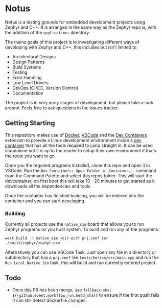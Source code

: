 # Notus

Notus is a testing grounds for embedded development projects using Zephyr and C++. It is arranged in the same way as the Zephyr repo is, with the addition of the `applications` directory.

The mains goals of this project is to investigating different ways of developing with Zephyr and C++, this includes but isn't limited to:
- Architectural Designs
- Design Patterns
- Build Systems
- Testing
- Error Handling
- Low Level Drivers
- DevOps (CI/CD, Version Control)
- Documentation

The project is in very early stages of development, but please take a look around. Feels free to ask questions in the issues tracker.

## Getting Starting

This repository makes use of [Docker](https://www.docker.com/), [VSCode](https://code.visualstudio.com/) and the [Dev Containers](https://marketplace.visualstudio.com/items?itemName=ms-vscode-remote.remote-containers) extension to provide a Linux development environment inside a [dev container](https://microsoft.github.io/code-with-engineering-playbook/developer-experience/devcontainers/) that has all the tools required to jump straight in. It can be used standalone but it is up to the reader to setup their own environment if thats the route you want to go.

Once you the required programs installed, clone this repo and open it in VSCode. Run the `Dev Containers: Open Folder in Container...` command from the Command Palette and select this repos folder. This will start the devcontainer, on first boot this will take 10 - 20 minutes to get started as it downloads all the dependencies and tools.

Once the container has finished building, you will be entered into the container and you can start developing.

### Building

Currently all projects use the `native_sim` board that allows you to run Zephyr programs on you host system. To build and run any of the programs:
```bash
west build -b native_sim <dir with prj.conf in>
./build/zephyr/zephyr.exe
```

Alternatively you can use VSCode Task. Just open any file in a directory or subdirectory that has a `prj.conf` like `tests/button/src/main.cpp` and run the `Run Local Native Sim` task, this will build and run currently entered project. 


## Todo

- Once [this](https://github.com/nrwl/nx-set-shas/pull/163) PR has been merge, use `fallback-sha: ${{github.event.workflow_run.head_sha}}` to ensure if the first push fails it can still detect dockerfile changes. 